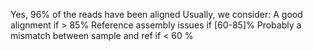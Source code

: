 Yes, 96% of the reads have been aligned
Usually, we consider: 
	A good alignment if > 85%
	Reference assembly issues if [60-85]%
	Probably a mismatch between sample and ref if < 60 %
